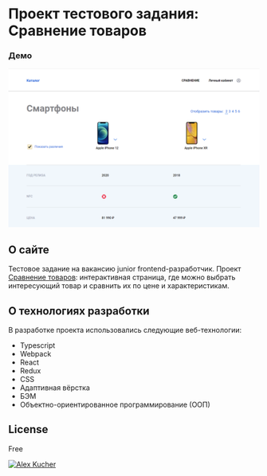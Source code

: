 # Проект тестового задания: Сравнение товаров

### Демо

<img style="margin: 0 auto;" src='https://raw.githubusercontent.com/G28XYZ/G28XYZ/main/images/demo.png' alt="Сайт- сравнение телефонов">

## О сайте

Тестовое задание на вакансию junior frontend-разработчик.
Проект [Сравнение товаров](https://g28xyz.github.io/test-spa-mobile-comparison/ "Ссылка на сайт"): интерактивная страница, где можно выбрать интересующий товар и сравнить их по цене и характеристикам.

## О технологиях разработки

В разработке проекта использовались следующие веб-технологии:

<ul>
  <li>Typescript</li>
  <li>Webpack</li>
  <li>React</li>
  <li>Redux</li>
  <li>CSS</li>
  <li>Адаптивная вёрстка</li>
  <li>БЭМ</li>
  <li>Объектно-ориентированное программирование (ООП)</li>
</ul>

## License

Free

[![Alex Kucher](https://img.shields.io/badge/Powered%20by-Alex%20Kucher-green?style=plastic)](https://github.com/G28XYZ)
